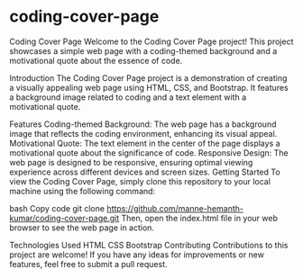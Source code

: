 # coding-cover-page

Coding Cover Page
Welcome to the Coding Cover Page project! This project showcases a simple web page with a coding-themed background and a motivational quote about the essence of code.

Introduction
The Coding Cover Page project is a demonstration of creating a visually appealing web page using HTML, CSS, and Bootstrap. It features a background image related to coding and a text element with a motivational quote.

Features
Coding-themed Background: The web page has a background image that reflects the coding environment, enhancing its visual appeal.
Motivational Quote: The text element in the center of the page displays a motivational quote about the significance of code.
Responsive Design: The web page is designed to be responsive, ensuring optimal viewing experience across different devices and screen sizes.
Getting Started
To view the Coding Cover Page, simply clone this repository to your local machine using the following command:

bash
Copy code
git clone https://github.com/manne-hemanth-kumar/coding-cover-page.git
Then, open the index.html file in your web browser to see the web page in action.

Technologies Used
HTML
CSS
Bootstrap
Contributing
Contributions to this project are welcome! If you have any ideas for improvements or new features, feel free to submit a pull request.
